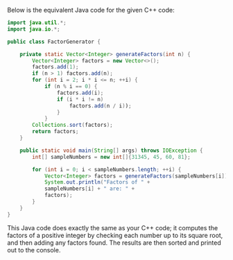 Below is the equivalent Java code for the given C++ code:

```java
import java.util.*;
import java.io.*;

public class FactorGenerator {

    private static Vector<Integer> generateFactors(int n) {
        Vector<Integer> factors = new Vector<>();
        factors.add(1);
        if (n > 1) factors.add(n);
        for (int i = 2; i * i <= n; ++i) {
            if (n % i == 0) {
                factors.add(i);
                if (i * i != n)
                    factors.add(n / i));
                }
            }
        Collections.sort(factors);
        return factors;
    }

    public static void main(String[] args) throws IOException {
        int[] sampleNumbers = new int[]{31345, 45, 60, 81};

        for (int i = 0; i < sampleNumbers.length; ++i) {
            Vector<Integer> factors = generateFactors(sampleNumbers[i]));
            System.out.println("Factors of " + 
            sampleNumbers[i] + " are: " + 
            factors);
        }
    }
}
```
This Java code does exactly the same as your C++ code; it computes the factors of a positive integer by checking each number up to its square root, and then adding any factors found. The results are then sorted and printed out to the console.
